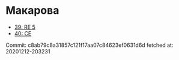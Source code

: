 # Макарова
- [39: RE 5](39.md)
- [40: CE](40.md)

Commit: c8ab79c8a31857c121f17aa07c84623ef0631d6d
 fetched at: 20201212-203231
